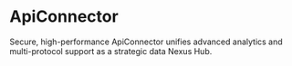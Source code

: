 # ApiConnector
Secure, high-performance ApiConnector unifies advanced analytics and multi-protocol support as a strategic data Nexus Hub.
